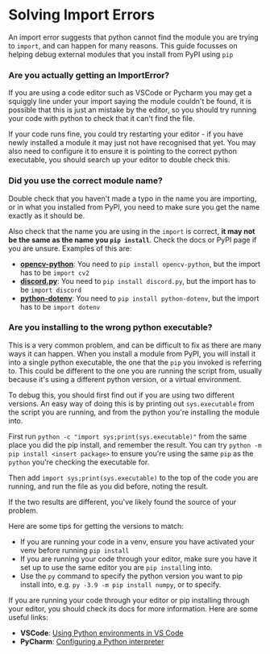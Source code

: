 # Solving Import Errors

An import error suggests that python cannot find the module you are trying to `import`, and can happen for many reasons. This guide focusses on helping debug external modules that you install from PyPI using `pip`

### Are you actually getting an ImportError?
If you are using a code editor such as VSCode or Pycharm you may get a squiggly line under your import saying the module couldn't be found, it is possible that this is just an mistake by the editor, so you should try running your code with python to check that it can't find the file.

If your code runs fine, you could try restarting your editor - if you have newly installed a module it may just not have recognised that yet. You may also need to configure it to ensure it is pointing to the correct python executable, you should search up your editor to double check this.

### Did you use the correct module name?
Double check that you haven't made a typo in the name you are importing, or in what you installed from PyPI, you need to make sure you get the name exactly as it should be.

Also check that the name you are using in the `import` is correct, **it may not be the same as the name you `pip install`**. Check the docs or PyPI page if you are unsure.
Examples of this are:
* [**opencv-python**](https://pypi.org/project/opencv-python/): You need to `pip install opencv-python`, but the import has to be `import cv2`
* [**discord.py**](https://pypi.org/project/discord.py/): You need to `pip install discord.py`, but the import has to be `import discord`
* [**python-dotenv**](https://pypi.org/project/python-dotenv/): You need to `pip install python-dotenv`, but the import has to be `import dotenv`

### Are you installing to the wrong python executable?
This is a very common problem, and can be difficult to fix as there are many ways it can happen. When you install a module from PyPI, you will install it into a single python executable, the one that the `pip` you invoked is referring to. This could be different to the one you are running the script from, usually because it's using a different python version, or a virtual environment.

To debug this, you should first find out if you are using two different versions. An easy way of doing this is by printing out `sys.executable` from the script you are running, and from the python you're installing the module into.

First run `python -c "import sys;print(sys.executable)"` from the same place you did the pip install, and remember the result. You can try `python -m pip install <insert package>` to ensure you're using the same `pip` as the `python` you're checking the executable for.

Then add `import sys;print(sys.executable)` to the top of the code you are running, and run the file as you did before, noting the result.

If the two results are different, you've likely found the source of your problem.

Here are some tips for getting the versions to match:
* If you are running your code in a venv, ensure you have activated your venv before running `pip install`
* If you are running your code through your editor, make sure you have it set up to use the same editor you are `pip install`ing into.
* Use the `py` command to specify the python version you want to pip install into, e.g. `py -3.9 -m pip install numpy`, or to specify.

If you are running your code through your editor or pip installing through your editor, you should check its docs for more information. Here are some useful links:
* **VSCode**: [Using Python environments in VS Code](https://code.visualstudio.com/docs/python/environments)
* **PyCharm**: [Configuring a Python interpreter](https://www.jetbrains.com/help/pycharm/configuring-python-interpreter.html)
